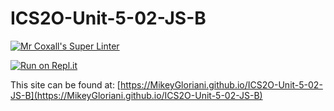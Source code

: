 # ICS2O-Unit-5-02-JS-B

[![Mr Coxall's Super Linter](https://github.com/MikeyGloriani//workflows/Mr%20Coxall's%20Super%20Linter/badge.svg)](https://github.com/MikeyGloriani/ICS2O-Unit-5-02-JS-B/actions/)

[![Run on Repl.it](https://repl.it/badge/github/MikeyGloriani/ICS2O-Unit-5-02-JS-B)](https://repl.it/github/MikeyGloriani/ICS2O-Unit-5-02-JS-B)

This site can be found at: [https://MikeyGloriani.github.io/ICS2O-Unit-5-02-JS-B](https://MikeyGloriani.github.io/ICS2O-Unit-5-02-JS-B)

